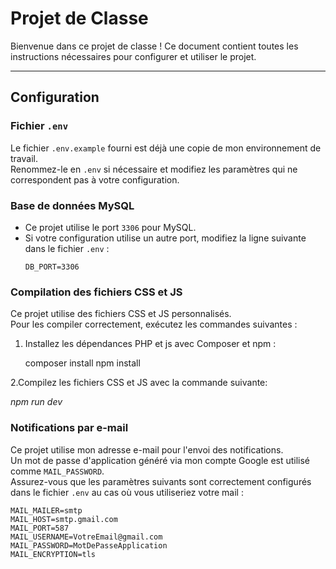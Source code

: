 # Projet de Classe

Bienvenue dans ce projet de classe ! Ce document contient toutes les instructions nécessaires pour configurer et utiliser le projet.

---

## Configuration
 
### Fichier `.env`
Le fichier `.env.example` fourni est déjà une copie de mon environnement de travail.  
Renommez-le en `.env` si nécessaire et modifiez les paramètres qui ne correspondent pas à votre configuration.

### Base de données MySQL
- Ce projet utilise le port `3306` pour MySQL.  
- Si votre configuration utilise un autre port, modifiez la ligne suivante dans le fichier `.env` :
  ```.env
  DB_PORT=3306

### Compilation des fichiers CSS et JS
Ce projet utilise des fichiers CSS et JS personnalisés.  
Pour les compiler correctement, exécutez les commandes suivantes :  
1. Installez les dépendances PHP et js avec Composer et npm :
  

   composer install
   npm install


2.Compilez les fichiers CSS et JS avec la commande suivante:
 
 *npm run dev*
### Notifications par e-mail

Ce projet utilise mon adresse e-mail pour l'envoi des notifications.  
Un mot de passe d'application généré via mon compte Google est utilisé comme `MAIL_PASSWORD`.  
Assurez-vous que les paramètres suivants sont correctement configurés dans le fichier `.env` au cas où vous utiliseriez votre mail :

```.env
MAIL_MAILER=smtp
MAIL_HOST=smtp.gmail.com
MAIL_PORT=587
MAIL_USERNAME=VotreEmail@gmail.com
MAIL_PASSWORD=MotDePasseApplication
MAIL_ENCRYPTION=tls



